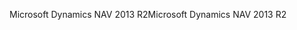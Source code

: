 <span data-ttu-id="a5c9d-101">Microsoft Dynamics NAV 2013 R2</span><span class="sxs-lookup"><span data-stu-id="a5c9d-101">Microsoft Dynamics NAV 2013 R2</span></span>